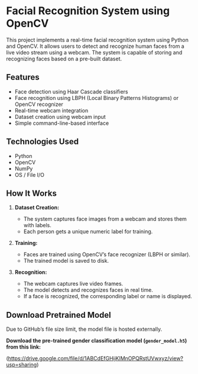 
# Facial Recognition System using OpenCV

This project implements a real-time facial recognition system using Python and OpenCV. It allows users to detect and recognize human faces from a live video stream using a webcam. The system is capable of storing and recognizing faces based on a pre-built dataset.

##  Features

- Face detection using Haar Cascade classifiers
- Face recognition using LBPH (Local Binary Patterns Histograms) or OpenCV recognizer
- Real-time webcam integration
- Dataset creation using webcam input
- Simple command-line-based interface

## Technologies Used

- Python
- OpenCV
- NumPy
- OS / File I/O


## How It Works

1. **Dataset Creation:**
   - The system captures face images from a webcam and stores them with labels.
   - Each person gets a unique numeric label for training.

2. **Training:**
   - Faces are trained using OpenCV’s face recognizer (LBPH or similar).
   - The trained model is saved to disk.

3. **Recognition:**
   - The webcam captures live video frames.
   - The model detects and recognizes faces in real time.
   - If a face is recognized, the corresponding label or name is displayed.

##  Download Pretrained Model

Due to GitHub’s file size limit, the model file is hosted externally.

**Download the pre-trained gender classification model (`gender_model.h5`) from this link:**

(https://drive.google.com/file/d/1ABCdEfGHijKlMnOPQRstUVwxyz/view?usp=sharing)

